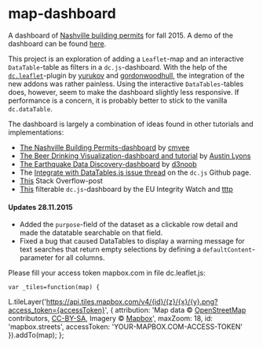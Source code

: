 # map-dashboard
A dashboard of [Nashville building permits](http://data.nashville.gov/resource/3h5w-q8b7.json?) for fall 2015. A demo of the dashboard can be found [here](http://wallinm1.github.io/map-dashboard/).

This project is an exploration of adding a `Leaflet`-map and an interactive `DataTable`-table as filters in a `dc.js`-dashboard. With the help of the [`dc.leaflet`](https://github.com/dc-js/dc.leaflet.js)-plugin by [yurukov](https://github.com/yurukov) and [gordonwoodhull](https://github.com/gordonwoodhull), the integration of the new addons was rather painless. Using the interactive `DataTables`-tables does, however, seem to make the dashboard slightly less responsive. If performance is a concern, it is probably better to stick to the vanilla `dc.dataTable`.

The dashboard is largely a combination of ideas found in other tutorials and implementations:

* [The Nashville Building Permits-dashboard](https://github.com/cmvee/Nashville-Building-Permits) by [cmvee](https://github.com/cmvee)
* [The Beer Drinking Visualization-dashboard and tutorial](https://github.com/austinlyons/dcjs-leaflet-untappd) by [Austin Lyons](https://github.com/austinlyons)
* [The Earthquake Data Discovery-dashboard](http://bl.ocks.org/d3noob/6077996) by [d3noob](d3noob.org)
* The [Integrate with DataTables.js issue thread](https://github.com/dc-js/dc.js/issues/966) on the `dc.js` Github page.
* [This](http://stackoverflow.com/questions/21113513/dcjs-reorder-datatable-by-column/21116676#21116676) Stack Overflow-post
* [This](http://www.integritywatch.eu/) filterable `dc.js`-dashboard by the EU Integrity Watch and [tttp](https://github.com/tttp)

#### Updates 28.11.2015
* Added the `purpose`-field of the dataset as a clickable row detail and made the datatable searchable on that field.
* Fixed a bug that caused DataTables to display a warning message for text searches that return empty selections by defining a `defaultContent`-parameter for all columns.

Please fill your access token mapbox.com in file dc.leaflet.js:

    var _tiles=function(map) {
L.tileLayer('https://api.tiles.mapbox.com/v4/{id}/{z}/{x}/{y}.png?access_token={accessToken}', {
    attribution: 'Map data &copy; <a href="https://www.openstreetmap.org/">OpenStreetMap</a> contributors, <a href="https://creativecommons.org/licenses/by-sa/2.0/">CC-BY-SA</a>, Imagery © <a href="https://www.mapbox.com/">Mapbox</a>',
    maxZoom: 18,
    id: 'mapbox.streets',
    accessToken: 'YOUR-MAPBOX.COM-ACCESS-TOKEN'
}).addTo(map);
    };  
